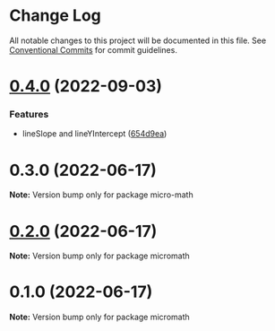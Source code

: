 # Change Log

All notable changes to this project will be documented in this file.
See [Conventional Commits](https://conventionalcommits.org) for commit guidelines.

# [0.4.0](https://github.com/tkofh/micro-math/compare/micro-math@0.3.0...micro-math@0.4.0) (2022-09-03)


### Features

* lineSlope and lineYIntercept ([654d9ea](https://github.com/tkofh/micro-math/commit/654d9ea51958aea2a466be831b7b6fdf857593f3))





# 0.3.0 (2022-06-17)

**Note:** Version bump only for package micro-math





# [0.2.0](https://github.com/tkofh/micromath/compare/micromath@0.1.0...micromath@0.2.0) (2022-06-17)

**Note:** Version bump only for package micromath





# 0.1.0 (2022-06-17)

**Note:** Version bump only for package micromath
